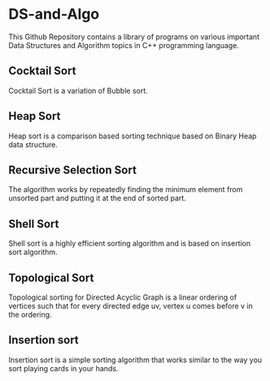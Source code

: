 # DS-and-Algo
This Github Repository contains a library of programs on various important Data Structures and Algorithm topics in C++ programming language.

## Cocktail Sort
Cocktail Sort is a variation of Bubble sort.

## Heap Sort
Heap sort is a comparison based sorting technique based on Binary Heap data structure.

## Recursive Selection Sort
The algorithm works by repeatedly finding the minimum element from unsorted part and putting it at the end of sorted part.

## Shell Sort
Shell sort is a highly efficient sorting algorithm and is based on insertion sort algorithm. 

## Topological Sort
Topological sorting for Directed Acyclic Graph is a linear ordering of vertices such that for every directed edge uv, vertex u comes before v in the ordering.

## Insertion sort
Insertion sort is a simple sorting algorithm that works similar to the way you sort playing cards in your hands.
